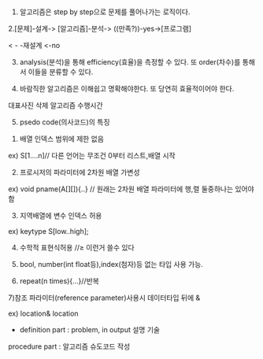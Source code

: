 ﻿﻿
1. 알고리즘은 step by step으로 문제를 풀어나가는 로직이다.


2.[문제]-설계-> [알고리즘]-분석-> ((만족?))-yes->[프로그램]

< - -재설계 <-no

3. analysis(분석)을 통해 efficiency(효율)을 측정할 수 있다. 또 order(차수)를 통해서 이들을 분류할 수 있다.


4. 바람직한 알고리즘은 이해쉽고 명확해야한다. 또 당연히 효율적이어야 한다.



대표사진 삭제
알고리즘 수행시간

5. psedo code(의사코드)의 특징

1) 배열 인덱스 범위에 제한 없음

ex) S[1....n]// 다른 언어는 무조건 0부터 리스트,배열 시작

2) 프로시저의 파라미터에 2차원 배열 가변성

ex) void pname(A[][]){..} // 원래는 2차원 배열 파라미터에 행,렬 둘중하나는 있어야함

3) 지역배열에 변수 인덱스 허용

ex) keytype S[low..high];

4) 수학적 표현식허용 //≥ 이런거 쓸수 있다

5) bool, number(int float등),index(첨자)등 없는 타입 사용 가능.

6) repeat(n times){...}//반복

7)참조 파라미터(reference parameter)사용시 데이터타입 뒤에 &

ex) location& location


+ definition part : problem, in output 설명 기술

procedure part : 알고리즘 슈도코드 작성

﻿